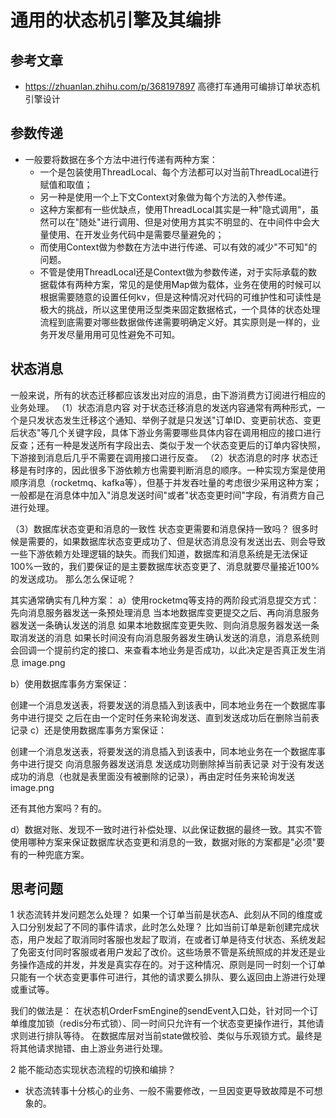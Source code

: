 
# 通用的状态机引擎及其编排

## 参考文章
* https://zhuanlan.zhihu.com/p/368197897 高德打车通用可编排订单状态机引擎设计


## 参数传递
* 一般要将数据在多个方法中进行传递有两种方案：
    * 一个是包装使用ThreadLocal、每个方法都可以对当前ThreadLocal进行赋值和取值；
    * 另一种是使用一个上下文Context对象做为每个方法的入参传递。
    * 这种方案都有一些优缺点，使用ThreadLocal其实是一种"隐式调用"，虽然可以在"随处"进行调用、但是对使用方其实不明显的、在中间件中会大量使用、在开发业务代码中是需要尽量避免的；
    * 而使用Context做为参数在方法中进行传递、可以有效的减少"不可知"的问题。
    * 不管是使用ThreadLocal还是Context做为参数传递，对于实际承载的数据载体有两种方案，常见的是使用Map做为载体，业务在使用的时候可以根据需要随意的设置任何kv，但是这种情况对代码的可维护性和可读性是极大的挑战，所以这里使用泛型类来固定数据格式，一个具体的状态处理流程到底需要对哪些数据做传递需要明确定义好。其实原则是一样的，业务开发尽量用用可见性避免不可知。

## 状态消息
一般来说，所有的状态迁移都应该发出对应的消息，由下游消费方订阅进行相应的业务处理。
（1）状态消息内容
对于状态迁移消息的发送内容通常有两种形式，一个是只发状态发生迁移这个通知、举例子就是只发送"订单ID、变更前状态、变更后状态"等几个关键字段，具体下游业务需要哪些具体内容在调用相应的接口进行反查；还有一种是发送所有字段出去、类似于发一个状态变更后的订单内容快照，下游接到消息后几乎不需要在调用接口进行反查。
（2）状态消息的时序
状态迁移是有时序的，因此很多下游依赖方也需要判断消息的顺序。一种实现方案是使用顺序消息（rocketmq、kafka等），但基于并发吞吐量的考虑很少采用这种方案；一般都是在消息体中加入"消息发送时间"或者"状态变更时间"字段，有消费方自己进行处理。


（3）数据库状态变更和消息的一致性
状态变更需要和消息保持一致吗？
很多时候是需要的，如果数据库状态变更成功了、但是状态消息没有发送出去、则会导致一些下游依赖方处理逻辑的缺失。而我们知道，数据库和消息系统是无法保证100%一致的，我们要保证的是主要数据库状态变更了、消息就要尽量接近100%的发送成功。
那么怎么保证呢？

其实通常确实有几种方案：
a）使用rocketmq等支持的两阶段式消息提交方式：
先向消息服务器发送一条预处理消息
当本地数据库变更提交之后、再向消息服务器发送一条确认发送的消息
如果本地数据库变更失败、则向消息服务器发送一条取消发送的消息
如果长时间没有向消息服务器发生确认发送的消息，消息系统则会回调一个提前约定的接口、来查看本地业务是否成功，以此决定是否真正发生消息
image.png

b）使用数据库事务方案保证：

创建一个消息发送表，将要发送的消息插入到该表中，同本地业务在一个数据库事务中进行提交
之后在由一个定时任务来轮询发送、直到发送成功后在删除当前表记录
c）还是使用数据库事务方案保证：

创建一个消息发送表，将要发送的消息插入到该表中，同本地业务在一个数据库事务中进行提交
向消息服务器发送消息
发送成功则删除掉当前表记录
对于没有发送成功的消息（也就是表里面没有被删除的记录），再由定时任务来轮询发送
image.png

还有其他方案吗？有的。

d）数据对账、发现不一致时进行补偿处理、以此保证数据的最终一致。其实不管使用哪种方案来保证数据库状态变更和消息的一致，数据对账的方案都是"必须"要有的一种兜底方案。


## 思考问题
1 状态流转并发问题怎么处理？
如果一个订单当前是状态A、此刻从不同的维度或入口分别发起了不同的事件请求，此时怎么处理？
比如当前订单是新创建完成状态，用户发起了取消同时客服也发起了取消，在或者订单是待支付状态、系统发起了免密支付同时客服或者用户发起了改价。这些场景不管是系统照成的并发还是业务操作造成的并发，并发是真实存在的。对于这种情况、原则是同一时刻一个订单只能有一个状态变更事件可进行，其他的请求要么排队、要么返回由上游进行处理或重试等。

我们的做法是：
在状态机OrderFsmEngine的sendEvent入口处，针对同一个订单维度加锁（redis分布式锁）、同一时间只允许有一个状态变更操作进行，其他请求则进行排队等待。
在数据库层对当前state做校验、类似与乐观锁方式。最终是将其他请求抛错、由上游业务进行处理。

2 能不能动态实现状态流程的切换和编排？
* 状态流转事十分核心的业务、一般不需要修改，一旦因变更导致故障是不可想象的。